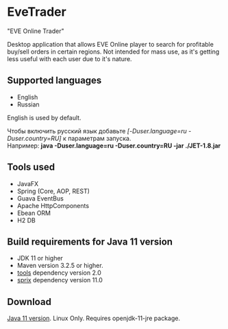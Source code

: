 # EveTrader
"EVE Online Trader"

Desktop application that allows EVE Online player to search for profitable buy/sell orders in certain regions.
Not intended for mass use, as it's getting less useful with each user due to it's nature.

## Supported languages
- English
- Russian

English is used by default.

Чтобы включить русский язык добавьте *\[-Duser.language=ru -Duser.country=RU]* к параметрам запуска.<br />
Например: **java -Duser.language=ru -Duser.country=RU -jar ./JET-1.8.jar**

## Tools used
- JavaFX
- Spring (Core, AOP, REST)
- Guava EventBus
- Apache HttpComponents
- Ebean ORM
- H2 DB

## Build requirements for Java 11 version
- JDK 11 or higher
- Maven version 3.2.5 or higher.
- [tools](https://github.com/tddts/tools) dependency version 2.0
- [sprix](https://github.com/tddts/sprix) dependency version 11.0

## Download
[Java 11 version](https://github.com/tddts/EveTrader/raw/11/bin/eve-trader-11.0.jar). Linux Only. Requires openjdk-11-jre package.
